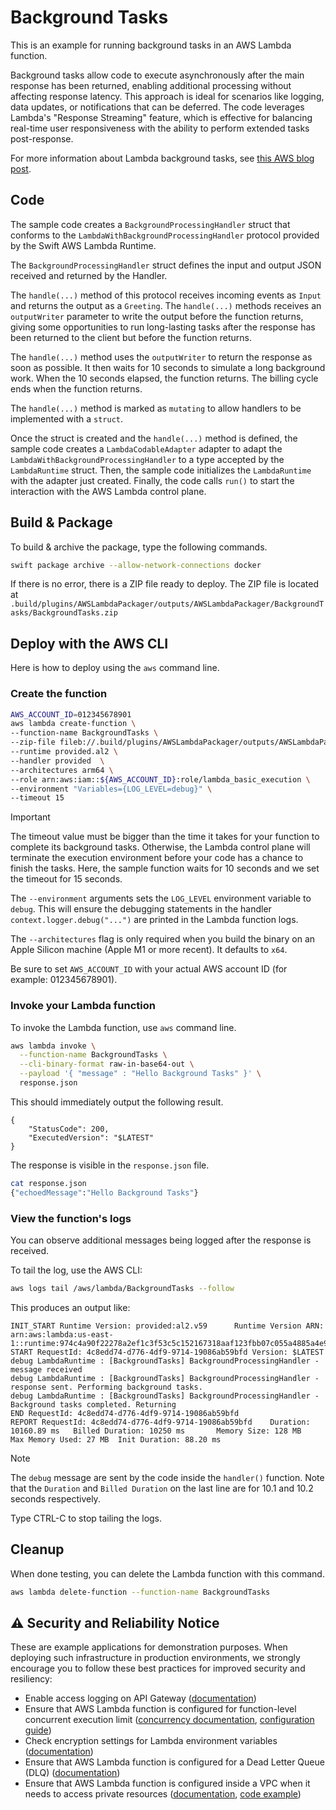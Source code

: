 # Background Tasks 

This is an example for running background tasks in an AWS Lambda function.

Background tasks allow code to execute asynchronously after the main response has been returned, enabling additional processing without affecting response latency. This approach is ideal for scenarios like logging, data updates, or notifications that can be deferred. The code leverages Lambda's "Response Streaming" feature, which is effective for balancing real-time user responsiveness with the ability to perform extended tasks post-response. 

For more information about Lambda background tasks, see [this AWS blog post](https://aws.amazon.com/blogs/compute/running-code-after-returning-a-response-from-an-aws-lambda-function/).

## Code 

The sample code creates a `BackgroundProcessingHandler` struct that conforms to the `LambdaWithBackgroundProcessingHandler` protocol provided by the Swift AWS Lambda Runtime.

The `BackgroundProcessingHandler` struct defines the input and output JSON received and returned by the Handler.

The `handle(...)` method of this protocol receives incoming events as `Input` and returns the output as a `Greeting`. The `handle(...)` methods receives an `outputWriter` parameter to write the output before the function returns, giving some opportunities to run long-lasting tasks after the response has been returned to the client but before the function returns.

The `handle(...)` method uses the `outputWriter` to return the response as soon as possible. It then waits for 10 seconds to simulate a long background work.  When the 10 seconds elapsed, the function returns. The billing cycle ends when the function returns.

The `handle(...)` method is marked as `mutating` to allow handlers to be implemented with a `struct`.

Once the struct is created and the `handle(...)` method is defined, the sample code creates a `LambdaCodableAdapter` adapter to adapt the `LambdaWithBackgroundProcessingHandler` to a type accepted by the `LambdaRuntime` struct. Then, the sample code initializes the `LambdaRuntime` with the adapter just created.  Finally, the code calls `run()` to start the interaction with the AWS Lambda control plane.

## Build & Package 

To build & archive the package, type the following commands.

```bash
swift package archive --allow-network-connections docker
```

If there is no error, there is a ZIP file ready to deploy. 
The ZIP file is located at `.build/plugins/AWSLambdaPackager/outputs/AWSLambdaPackager/BackgroundTasks/BackgroundTasks.zip`

## Deploy with the AWS CLI

Here is how to deploy using the `aws` command line.

### Create the function

```bash
AWS_ACCOUNT_ID=012345678901
aws lambda create-function \
--function-name BackgroundTasks \
--zip-file fileb://.build/plugins/AWSLambdaPackager/outputs/AWSLambdaPackager/BackgroundTasks/BackgroundTasks.zip \
--runtime provided.al2 \
--handler provided  \
--architectures arm64 \
--role arn:aws:iam::${AWS_ACCOUNT_ID}:role/lambda_basic_execution \
--environment "Variables={LOG_LEVEL=debug}" \
--timeout 15
```

> [!IMPORTANT] 
> The timeout value must be bigger than the time it takes for your function to complete its background tasks. Otherwise, the Lambda control plane will terminate the execution environment before your code has a chance to finish the tasks. Here, the sample function waits for 10 seconds and we set the timeout for 15 seconds.

The `--environment` arguments sets the `LOG_LEVEL` environment variable to `debug`. This will ensure the debugging statements in the handler `context.logger.debug("...")` are printed in the Lambda function logs.

The `--architectures` flag is only required when you build the binary on an Apple Silicon machine (Apple M1 or more recent). It defaults to `x64`.

Be sure to set `AWS_ACCOUNT_ID` with your actual AWS account ID (for example: 012345678901).

### Invoke your Lambda function

To invoke the Lambda function, use `aws` command line.
```bash
aws lambda invoke \
  --function-name BackgroundTasks \
  --cli-binary-format raw-in-base64-out \
  --payload '{ "message" : "Hello Background Tasks" }' \
  response.json
```

This should immediately output the following result.

```
{
    "StatusCode": 200,
    "ExecutedVersion": "$LATEST"
}
```

The response is visible in the `response.json` file.

```bash
cat response.json 
{"echoedMessage":"Hello Background Tasks"}
```

### View the function's logs 

You can observe additional messages being logged after the response is received.

To tail the log, use the AWS CLI:
```bash
aws logs tail /aws/lambda/BackgroundTasks --follow
```

This produces an output like:
```text
INIT_START Runtime Version: provided:al2.v59      Runtime Version ARN: arn:aws:lambda:us-east-1::runtime:974c4a90f22278a2ef1c3f53c5c152167318aaf123fbb07c055a4885a4e97e52
START RequestId: 4c8edd74-d776-4df9-9714-19086ab59bfd Version: $LATEST
debug LambdaRuntime : [BackgroundTasks] BackgroundProcessingHandler - message received
debug LambdaRuntime : [BackgroundTasks] BackgroundProcessingHandler - response sent. Performing background tasks.
debug LambdaRuntime : [BackgroundTasks] BackgroundProcessingHandler - Background tasks completed. Returning
END RequestId: 4c8edd74-d776-4df9-9714-19086ab59bfd
REPORT RequestId: 4c8edd74-d776-4df9-9714-19086ab59bfd    Duration: 10160.89 ms   Billed Duration: 10250 ms       Memory Size: 128 MB     Max Memory Used: 27 MB  Init Duration: 88.20 ms
```
> [!NOTE] 
> The `debug` message are sent by the code inside the `handler()` function. Note that the `Duration` and `Billed Duration` on the last line are for 10.1 and 10.2 seconds respectively.

Type CTRL-C to stop tailing the logs.

## Cleanup

When done testing, you can delete the Lambda function with this command.

```bash
aws lambda delete-function --function-name BackgroundTasks
```

## ⚠️ Security and Reliability Notice

These are example applications for demonstration purposes. When deploying such infrastructure in production environments, we strongly encourage you to follow these best practices for improved security and resiliency:

- Enable access logging on API Gateway ([documentation](https://docs.aws.amazon.com/apigateway/latest/developerguide/set-up-logging.html))
- Ensure that AWS Lambda function is configured for function-level concurrent execution limit ([concurrency documentation](https://docs.aws.amazon.com/lambda/latest/dg/lambda-concurrency.html), [configuration guide](https://docs.aws.amazon.com/lambda/latest/dg/configuration-concurrency.html))
- Check encryption settings for Lambda environment variables ([documentation](https://docs.aws.amazon.com/lambda/latest/dg/configuration-envvars-encryption.html))
- Ensure that AWS Lambda function is configured for a Dead Letter Queue (DLQ) ([documentation](https://docs.aws.amazon.com/lambda/latest/dg/invocation-async-retain-records.html#invocation-dlq))
- Ensure that AWS Lambda function is configured inside a VPC when it needs to access private resources ([documentation](https://docs.aws.amazon.com/lambda/latest/dg/configuration-vpc.html), [code example](https://github.com/awslabs/swift-aws-lambda-runtime/tree/main/Examples/ServiceLifecycle%2BPostgres))